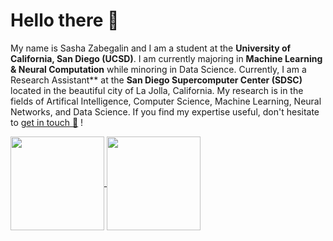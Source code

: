 # Hello there 👋

My name is Sasha Zabegalin and I am a student at the **University of California, San Diego (UCSD)**. I am currently majoring in **Machine Learning & Neural Computation** while minoring in Data Science. Currently, I am a Research Assistant** at the **San Diego Supercomputer Center (SDSC)** located in the beautiful city of La Jolla, California. My research is in the fields of Artifical Intelligence, Computer Science, Machine Learning, Neural Networks, and Data Science. If you find my expertise useful, don't hesitate to [get in touch 📨](mailto:azabegalin@ucsd.edu) !

<a href="https://github.com/sashazabegalin">
  <img align="center" height="150" src="https://github-readme-stats.vercel.app/api?username=sashazabegalin&hide=issues&count_private=true&show_icons=true&include_all_commits=true&cache_seconds=7200" />

<a href="https://github.com/sashazabegalin">
  <img align="center" height="150" src="https://github-readme-stats.vercel.app/api/top-langs?username=sashazabegalin&langs_count=10&layout=compact&include_all_commits=true&cache_seconds=14400" />
</a>

<!--
GitHub Readme stats from: https://github.com/anuraghazra/github-readme-stats
-->

# 
